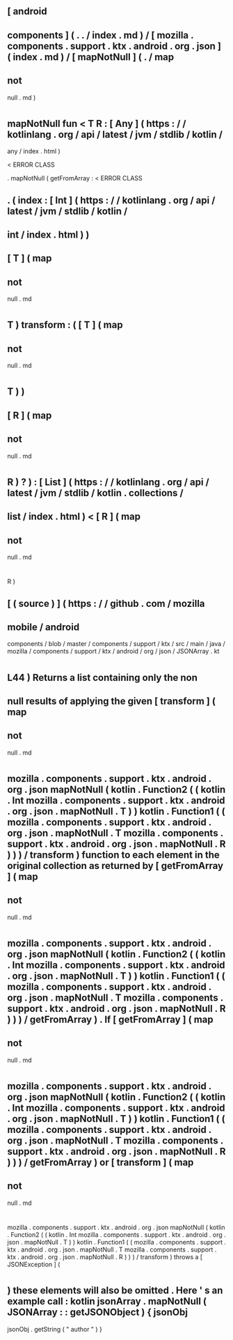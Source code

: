 [
android
-
components
]
(
.
.
/
index
.
md
)
/
[
mozilla
.
components
.
support
.
ktx
.
android
.
org
.
json
]
(
index
.
md
)
/
[
mapNotNull
]
(
.
/
map
-
not
-
null
.
md
)
#
mapNotNull
fun
<
T
R
:
[
Any
]
(
https
:
/
/
kotlinlang
.
org
/
api
/
latest
/
jvm
/
stdlib
/
kotlin
/
-
any
/
index
.
html
)
>
<
ERROR
CLASS
>
.
mapNotNull
(
getFromArray
:
<
ERROR
CLASS
>
.
(
index
:
[
Int
]
(
https
:
/
/
kotlinlang
.
org
/
api
/
latest
/
jvm
/
stdlib
/
kotlin
/
-
int
/
index
.
html
)
)
-
>
[
T
]
(
map
-
not
-
null
.
md
#
T
)
transform
:
(
[
T
]
(
map
-
not
-
null
.
md
#
T
)
)
-
>
[
R
]
(
map
-
not
-
null
.
md
#
R
)
?
)
:
[
List
]
(
https
:
/
/
kotlinlang
.
org
/
api
/
latest
/
jvm
/
stdlib
/
kotlin
.
collections
/
-
list
/
index
.
html
)
<
[
R
]
(
map
-
not
-
null
.
md
#
R
)
>
[
(
source
)
]
(
https
:
/
/
github
.
com
/
mozilla
-
mobile
/
android
-
components
/
blob
/
master
/
components
/
support
/
ktx
/
src
/
main
/
java
/
mozilla
/
components
/
support
/
ktx
/
android
/
org
/
json
/
JSONArray
.
kt
#
L44
)
Returns
a
list
containing
only
the
non
-
null
results
of
applying
the
given
[
transform
]
(
map
-
not
-
null
.
md
#
mozilla
.
components
.
support
.
ktx
.
android
.
org
.
json
mapNotNull
(
kotlin
.
Function2
(
(
kotlin
.
Int
mozilla
.
components
.
support
.
ktx
.
android
.
org
.
json
.
mapNotNull
.
T
)
)
kotlin
.
Function1
(
(
mozilla
.
components
.
support
.
ktx
.
android
.
org
.
json
.
mapNotNull
.
T
mozilla
.
components
.
support
.
ktx
.
android
.
org
.
json
.
mapNotNull
.
R
)
)
)
/
transform
)
function
to
each
element
in
the
original
collection
as
returned
by
[
getFromArray
]
(
map
-
not
-
null
.
md
#
mozilla
.
components
.
support
.
ktx
.
android
.
org
.
json
mapNotNull
(
kotlin
.
Function2
(
(
kotlin
.
Int
mozilla
.
components
.
support
.
ktx
.
android
.
org
.
json
.
mapNotNull
.
T
)
)
kotlin
.
Function1
(
(
mozilla
.
components
.
support
.
ktx
.
android
.
org
.
json
.
mapNotNull
.
T
mozilla
.
components
.
support
.
ktx
.
android
.
org
.
json
.
mapNotNull
.
R
)
)
)
/
getFromArray
)
.
If
[
getFromArray
]
(
map
-
not
-
null
.
md
#
mozilla
.
components
.
support
.
ktx
.
android
.
org
.
json
mapNotNull
(
kotlin
.
Function2
(
(
kotlin
.
Int
mozilla
.
components
.
support
.
ktx
.
android
.
org
.
json
.
mapNotNull
.
T
)
)
kotlin
.
Function1
(
(
mozilla
.
components
.
support
.
ktx
.
android
.
org
.
json
.
mapNotNull
.
T
mozilla
.
components
.
support
.
ktx
.
android
.
org
.
json
.
mapNotNull
.
R
)
)
)
/
getFromArray
)
or
[
transform
]
(
map
-
not
-
null
.
md
#
mozilla
.
components
.
support
.
ktx
.
android
.
org
.
json
mapNotNull
(
kotlin
.
Function2
(
(
kotlin
.
Int
mozilla
.
components
.
support
.
ktx
.
android
.
org
.
json
.
mapNotNull
.
T
)
)
kotlin
.
Function1
(
(
mozilla
.
components
.
support
.
ktx
.
android
.
org
.
json
.
mapNotNull
.
T
mozilla
.
components
.
support
.
ktx
.
android
.
org
.
json
.
mapNotNull
.
R
)
)
)
/
transform
)
throws
a
[
JSONException
]
(
#
)
these
elements
will
also
be
omitted
.
Here
'
s
an
example
call
:
kotlin
jsonArray
.
mapNotNull
(
JSONArray
:
:
getJSONObject
)
{
jsonObj
-
>
jsonObj
.
getString
(
"
author
"
)
}
